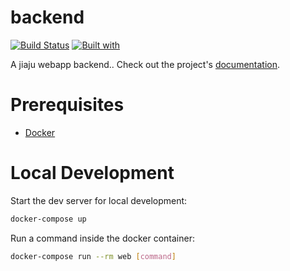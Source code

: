 # backend

[![Build Status](https://travis-ci.org/leishi1313/backend.svg?branch=master)](https://travis-ci.org/leishi1313/backend)
[![Built with](https://img.shields.io/badge/Built_with-Cookiecutter_Django_Rest-F7B633.svg)](https://github.com/agconti/cookiecutter-django-rest)

A jiaju webapp backend.. Check out the project's [documentation](http://leishi1313.github.io/backend/).

# Prerequisites

- [Docker](https://docs.docker.com/docker-for-mac/install/)  

# Local Development

Start the dev server for local development:
```bash
docker-compose up
```

Run a command inside the docker container:

```bash
docker-compose run --rm web [command]
```
